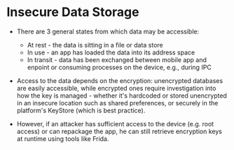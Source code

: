 # Insecure Data Storage
- There are 3 general states from which data may be accessible: 
    - At rest - the data is sitting in a file or data store
    - In use - an app has loaded the data into its address space
    - In transit - data has been exchanged between mobile app and enpoint or consuming processes on the 
        device, e.g., during IPC


- Access to the data depends on the encryption: unencrypted databases are easily accessible, while encrypted ones require investigation into how the key is managed - whether it's hardcoded or stored unencrypted in an insecure location such as shared preferences, or securely in the platform's KeyStore (which is best practice).

- However, if an attacker has sufficient access to the device (e.g. root access) or can repackage the app, he can still retrieve encryption keys at runtime using tools like Frida.